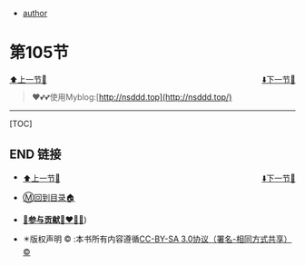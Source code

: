 + [author](elmetJS)

# 第105节

<div><a href = '104.md' style='float:left'>⬆️上一节🔗</a><a href = '106.md' style='float: right'>⬇️下一节🔗</a></div>
<br>

> ❤️💕💕使用Myblog:[http://nsddd.top](http://nsddd.top/)

---
[TOC]





## END 链接
<ul><li><div><a href = '104.md' style='float:left'>⬆️上一节🔗</a><a href = '106.md' style='float: right'>⬇️下一节🔗</a></div></li></ul>

+ [Ⓜ️回到目录🏠](../README.md)

+ [**🫵参与贡献💞❤️‍🔥💖**](https://nsddd.top/archives/contributors))

+ ✴️版权声明 &copy; :本书所有内容遵循[CC-BY-SA 3.0协议（署名-相同方式共享）&copy;](http://zh.wikipedia.org/wiki/Wikipedia:CC-by-sa-3.0协议文本) 

